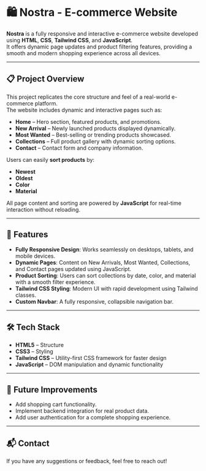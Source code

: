 
# 🛍️ Nostra - E-commerce Website

**Nostra** is a fully responsive and interactive e-commerce website developed using **HTML**, **CSS**, **Tailwind CSS**, and **JavaScript**.  
It offers dynamic page updates and product filtering features, providing a smooth and modern shopping experience across all devices.

---

## 📋 Project Overview

This project replicates the core structure and feel of a real-world e-commerce platform.  
The website includes dynamic and interactive pages such as:

- **Home** – Hero section, featured products, and promotions.
- **New Arrival** – Newly launched products displayed dynamically.
- **Most Wanted** – Best-selling or trending products showcased.
- **Collections** – Full product gallery with dynamic sorting options.
- **Contact** – Contact form and company information.

Users can easily **sort products** by:
- **Newest**
- **Oldest**
- **Color**
- **Material**

All page content and sorting are powered by **JavaScript** for real-time interaction without reloading.

---

## 🎨 Features

- **Fully Responsive Design**: Works seamlessly on desktops, tablets, and mobile devices.
- **Dynamic Pages**: Content on New Arrivals, Most Wanted, Collections, and Contact pages updated using JavaScript.
- **Product Sorting**: Users can sort collections by date, color, and material with a smooth filter experience.
- **Tailwind CSS Styling**: Modern UI with rapid development using Tailwind classes.
- **Custom Navbar**: A fully responsive, collapsible navigation bar.

---

## 🛠️ Tech Stack

- **HTML5** – Structure
- **CSS3** – Styling
- **Tailwind CSS** – Utility-first CSS framework for faster design
- **JavaScript** – DOM manipulation and dynamic functionality

---



## 📢 Future Improvements

- Add shopping cart functionality.
- Implement backend integration for real product data.
- Add user authentication for a complete shopping experience.

---

## 📬 Contact

If you have any suggestions or feedback, feel free to reach out!
